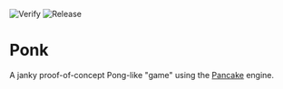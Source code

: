![Verify](https://github.com/kkorolyov/ponk/workflows/verify/badge.svg)
![Release](https://github.com/kkorolyov/ponk/workflows/release/badge.svg)

# Ponk
A janky proof-of-concept Pong-like "game" using the [Pancake](https://github.com/kkorolyov/pancake) engine. 
